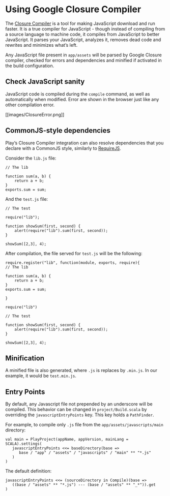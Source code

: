 # Using Google Closure Compiler

The [Closure Compiler](http://code.google.com/p/closure-compiler/) is a tool for making JavaScript download and run faster. It is a true compiler for JavaScript - though instead of compiling from a source language to machine code, it compiles from JavaScript to better JavaScript. It parses your JavaScript, analyzes it, removes dead code and rewrites and minimizes what’s left.

Any JavaScript file present in `app/assets` will be parsed by Google Closure compiler, checked for errors and dependencies and minified if activated in the build configuration.

## Check JavaScript sanity

JavaScript code is compiled during the `compile` command, as well as automatically when modified. Error are shown in the browser just like any other compilation error.

[[images/ClosureError.png]]

## CommonJS-style dependencies

Play’s Closure Compiler integration can also resolve dependencies that you declare with a CommonJS style, similarly to [RequireJS](http://requirejs.org/).

Consider the `lib.js` file:

```
// The lib

function sum(a, b) {
    return a + b;
}
exports.sum = sum;
```

And the `test.js` file:

```
// The test

require("lib");

function showSum(first, second) {
    alert(require("lib").sum(first, second));
}

showSum([2,3], 4);
```

After compilation, the file served for `test.js` will be the following:

```
require.register("lib", function(module, exports, require){ 
// The lib

function sum(a, b) {
    return a + b;
}
exports.sum = sum;

}

require("lib")

// The test

function showSum(first, second) {
    alert(require("lib").sum(first, second));
}

showSum([2,3], 4);
```

## Minification

A minified file is also generated, where `.js` is replaces by `.min.js`. In our example, it would be `test.min.js`.

## Entry Points

By default, any Javascript file not prepended by an underscore will be compiled. This behavior can be changed in `project/Build.scala` by overriding the `javascriptEntryPoints` key. This key holds a `PathFinder`.

For example, to compile only `.js` file from the `app/assets/javascripts/main` directory:
```
val main = PlayProject(appName, appVersion, mainLang = SCALA).settings(
   javascriptEntryPoints <<= baseDirectory(base =>
      base / "app" / "assets" / "javascripts" / "main" ** "*.js"
   )
)
```

The default definition:
```
javascriptEntryPoints <<= (sourceDirectory in Compile)(base =>
   ((base / "assets" ** "*.js") --- (base / "assets" ** "_*")).get
)
```
